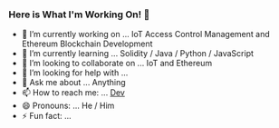 ### Here is What I'm Working On! 👋


- 🔭 I’m currently working on ... IoT Access Control Management and Ethereum Blockchain Development
- 🌱 I’m currently learning ... Solidity / Java / Python / JavaScript
- 👯 I’m looking to collaborate on ... IoT and Ethereum
- 🤔 I’m looking for help with ... 
- 💬 Ask me about ... Anything
- 📫 How to reach me: ... [Dev](https://dev.to/yongchanghe) 
- 😄 Pronouns: ... He / Him
- ⚡ Fun fact: ...

